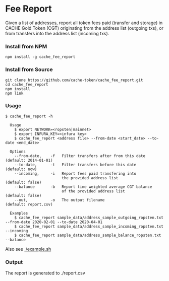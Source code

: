 # Fee Report

Given a list of addresses, report all token fees paid (transfer and storage) in CACHE Gold Token (CGT) originating from the address list (outgoing txs), or from transfers into the address list (incoming txs).

### Install from NPM

```
npm install -g cache_fee_report
```

### Install from Source
```
git clone https://github.com/cache-token/cache_fee_report.git
cd cache_fee_report
npm install
npm link
```

### Usage
```
$ cache_fee_report -h

  Usage
    $ export NETWORK=<ropsten|mainnet>
    $ export INFURA_KEY=<infura key>
    $ cache_fee_report <address file> --from-date <start_date> --to-date <end_date>

  Options
    --from-date,    -f   Filter transfers after from this date        (default: 2014-01-01)
    --to-date,      -t   Filter transfers before this date            (default: now)
    --incoming,     -i   Report fees paid transfering into
                         the provided address list                    (default: false)
    --balance       -b   Report time weighted average CGT balance
                         of the provided address list                 (default: false)
    --out,          -o   The output filename                          (default: report.csv)

  Examples
    $ cache_fee_report sample_data/address_sample_outgoing_ropsten.txt --from-date 2020-02-01 --to-date 2020-04-01
    $ cache_fee_report sample_data/address_sample_incoming_ropsten.txt --incoming
    $ cache_fee_report sample_data/address_sample_balance_ropsten.txt --balance
```

Also see [./example.sh](./example.sh)

### Output

The report is generated to ./report.csv

